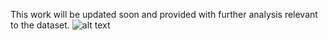 This work will be updated soon and provided with further analysis relevant to the dataset.
![alt text](https://user-images.githubusercontent.com/92590596/143676088-b2828c9b-83a9-47ac-a5b6-61f86f611dac.jpg)
